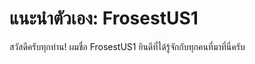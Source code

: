 # แนะนำตัวเอง: FrosestUS1

สวัสดีครับทุกท่าน! ผมชื่อ FrosestUS1 ยินดีที่ได้รู้จักกับทุกคนที่มาที่นี่ครับ